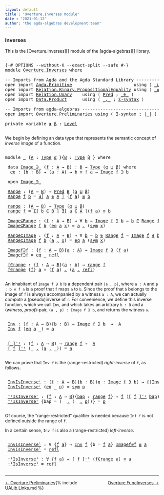 ```yaml
---
layout: default
title : "Overture.Inverses module"
date : "2021-01-12"
author: "the agda-algebras development team"
---
```


### <a id="inverses">Inverses</a>

This is the [Overture.Inverses][] module of the [agda-algebras][] library.

<pre class="Agda">

<a id="251" class="Symbol">{-#</a> <a id="255" class="Keyword">OPTIONS</a> <a id="263" class="Pragma">--without-K</a> <a id="275" class="Pragma">--exact-split</a> <a id="289" class="Pragma">--safe</a> <a id="296" class="Symbol">#-}</a>
<a id="300" class="Keyword">module</a> <a id="307" href="Overture.Inverses.html" class="Module">Overture.Inverses</a> <a id="325" class="Keyword">where</a>

<a id="332" class="Comment">-- Imports from Agda and the Agda Standard Library ---------------------------------------------</a>
<a id="429" class="Keyword">open</a> <a id="434" class="Keyword">import</a> <a id="441" href="Agda.Primitive.html" class="Module">Agda.Primitive</a>                        <a id="479" class="Keyword">using</a> <a id="485" class="Symbol">(</a> <a id="487" href="Agda.Primitive.html#810" class="Primitive Operator">_⊔_</a> <a id="491" class="Symbol">;</a> <a id="493" href="Agda.Primitive.html#597" class="Postulate">Level</a> <a id="499" class="Symbol">)</a> <a id="501" class="Keyword">renaming</a> <a id="510" class="Symbol">(</a> <a id="512" href="Agda.Primitive.html#326" class="Primitive">Set</a> <a id="516" class="Symbol">to</a> <a id="519" class="Primitive">Type</a> <a id="524" class="Symbol">)</a>
<a id="526" class="Keyword">open</a> <a id="531" class="Keyword">import</a> <a id="538" href="Relation.Binary.PropositionalEquality.html" class="Module">Relation.Binary.PropositionalEquality</a> <a id="576" class="Keyword">using</a> <a id="582" class="Symbol">(</a> <a id="584" href="Agda.Builtin.Equality.html#151" class="Datatype Operator">_≡_</a> <a id="588" class="Symbol">;</a> <a id="590" href="Relation.Binary.PropositionalEquality.Core.html#1684" class="Function">sym</a> <a id="594" class="Symbol">;</a> <a id="596" href="Agda.Builtin.Equality.html#208" class="InductiveConstructor">refl</a> <a id="601" class="Symbol">)</a>
<a id="603" class="Keyword">open</a> <a id="608" class="Keyword">import</a> <a id="615" href="Relation.Unary.html" class="Module">Relation.Unary</a>    <a id="633" class="Keyword">using</a> <a id="639" class="Symbol">(</a> <a id="641" href="Relation.Unary.html#1101" class="Function">Pred</a> <a id="646" class="Symbol">;</a> <a id="648" href="Relation.Unary.html#1523" class="Function Operator">_∈_</a> <a id="652" class="Symbol">)</a>
<a id="654" class="Keyword">open</a> <a id="659" class="Keyword">import</a> <a id="666" href="Data.Product.html" class="Module">Data.Product</a>      <a id="684" class="Keyword">using</a> <a id="690" class="Symbol">(</a> <a id="692" href="Agda.Builtin.Sigma.html#236" class="InductiveConstructor Operator">_,_</a> <a id="696" class="Symbol">;</a> <a id="698" href="Data.Product.html#916" class="Function">Σ-syntax</a> <a id="707" class="Symbol">)</a>

<a id="710" class="Comment">-- Imports from agda-algebras ----------------------------------------------------------------</a>
<a id="805" class="Keyword">open</a> <a id="810" class="Keyword">import</a> <a id="817" href="Overture.Preliminaries.html" class="Module">Overture.Preliminaries</a> <a id="840" class="Keyword">using</a> <a id="846" class="Symbol">(</a> <a id="848" href="Overture.Preliminaries.html#5517" class="Function">∃-syntax</a> <a id="857" class="Symbol">;</a> <a id="859" href="Overture.Preliminaries.html#4382" class="Function Operator">∣_∣</a> <a id="863" class="Symbol">)</a>

<a id="866" class="Keyword">private</a> <a id="874" class="Keyword">variable</a> <a id="883" href="Overture.Inverses.html#883" class="Generalizable">α</a> <a id="885" href="Overture.Inverses.html#885" class="Generalizable">β</a> <a id="887" class="Symbol">:</a> <a id="889" href="Agda.Primitive.html#597" class="Postulate">Level</a>

</pre>

We begin by defining an data type that represents the semantic concept of *inverse image* of a function.

<pre class="Agda">

<a id="1028" class="Keyword">module</a> <a id="1035" href="Overture.Inverses.html#1035" class="Module">_</a> <a id="1037" class="Symbol">{</a><a id="1038" href="Overture.Inverses.html#1038" class="Bound">A</a> <a id="1040" class="Symbol">:</a> <a id="1042" href="Overture.Inverses.html#519" class="Primitive">Type</a> <a id="1047" href="Overture.Inverses.html#883" class="Generalizable">α</a> <a id="1049" class="Symbol">}{</a><a id="1051" href="Overture.Inverses.html#1051" class="Bound">B</a> <a id="1053" class="Symbol">:</a> <a id="1055" href="Overture.Inverses.html#519" class="Primitive">Type</a> <a id="1060" href="Overture.Inverses.html#885" class="Generalizable">β</a> <a id="1062" class="Symbol">}</a> <a id="1064" class="Keyword">where</a>

 <a id="1072" class="Keyword">data</a> <a id="1077" href="Overture.Inverses.html#1077" class="Datatype Operator">Image_∋_</a> <a id="1086" class="Symbol">(</a><a id="1087" href="Overture.Inverses.html#1087" class="Bound">f</a> <a id="1089" class="Symbol">:</a> <a id="1091" href="Overture.Inverses.html#1038" class="Bound">A</a> <a id="1093" class="Symbol">→</a> <a id="1095" href="Overture.Inverses.html#1051" class="Bound">B</a><a id="1096" class="Symbol">)</a> <a id="1098" class="Symbol">:</a> <a id="1100" href="Overture.Inverses.html#1051" class="Bound">B</a> <a id="1102" class="Symbol">→</a> <a id="1104" href="Overture.Inverses.html#519" class="Primitive">Type</a> <a id="1109" class="Symbol">(</a><a id="1110" href="Overture.Inverses.html#1047" class="Bound">α</a> <a id="1112" href="Agda.Primitive.html#810" class="Primitive Operator">⊔</a> <a id="1114" href="Overture.Inverses.html#1060" class="Bound">β</a><a id="1115" class="Symbol">)</a> <a id="1117" class="Keyword">where</a>
  <a id="1125" href="Overture.Inverses.html#1125" class="InductiveConstructor">eq</a> <a id="1128" class="Symbol">:</a> <a id="1130" class="Symbol">{</a><a id="1131" href="Overture.Inverses.html#1131" class="Bound">b</a> <a id="1133" class="Symbol">:</a> <a id="1135" href="Overture.Inverses.html#1051" class="Bound">B</a><a id="1136" class="Symbol">}</a> <a id="1138" class="Symbol">→</a> <a id="1140" class="Symbol">(</a><a id="1141" href="Overture.Inverses.html#1141" class="Bound">a</a> <a id="1143" class="Symbol">:</a> <a id="1145" href="Overture.Inverses.html#1038" class="Bound">A</a><a id="1146" class="Symbol">)</a> <a id="1148" class="Symbol">→</a> <a id="1150" href="Overture.Inverses.html#1131" class="Bound">b</a> <a id="1152" href="Agda.Builtin.Equality.html#151" class="Datatype Operator">≡</a> <a id="1154" href="Overture.Inverses.html#1087" class="Bound">f</a> <a id="1156" href="Overture.Inverses.html#1141" class="Bound">a</a> <a id="1158" class="Symbol">→</a> <a id="1160" href="Overture.Inverses.html#1077" class="Datatype Operator">Image</a> <a id="1166" href="Overture.Inverses.html#1087" class="Bound">f</a> <a id="1168" href="Overture.Inverses.html#1077" class="Datatype Operator">∋</a> <a id="1170" href="Overture.Inverses.html#1131" class="Bound">b</a>

 <a id="1174" class="Keyword">open</a> <a id="1179" href="Overture.Inverses.html#1077" class="Module Operator">Image_∋_</a>

 <a id="1190" href="Overture.Inverses.html#1190" class="Function">Range</a> <a id="1196" class="Symbol">:</a> <a id="1198" class="Symbol">(</a><a id="1199" href="Overture.Inverses.html#1038" class="Bound">A</a> <a id="1201" class="Symbol">→</a> <a id="1203" href="Overture.Inverses.html#1051" class="Bound">B</a><a id="1204" class="Symbol">)</a> <a id="1206" class="Symbol">→</a> <a id="1208" href="Relation.Unary.html#1101" class="Function">Pred</a> <a id="1213" href="Overture.Inverses.html#1051" class="Bound">B</a> <a id="1215" class="Symbol">(</a><a id="1216" href="Overture.Inverses.html#1047" class="Bound">α</a> <a id="1218" href="Agda.Primitive.html#810" class="Primitive Operator">⊔</a> <a id="1220" href="Overture.Inverses.html#1060" class="Bound">β</a><a id="1221" class="Symbol">)</a>
 <a id="1224" href="Overture.Inverses.html#1190" class="Function">Range</a> <a id="1230" href="Overture.Inverses.html#1230" class="Bound">f</a> <a id="1232" href="Overture.Inverses.html#1232" class="Bound">b</a> <a id="1234" class="Symbol">=</a> <a id="1236" href="Overture.Preliminaries.html#5517" class="Function">∃[</a> <a id="1239" href="Overture.Inverses.html#1239" class="Bound">a</a> <a id="1241" href="Overture.Preliminaries.html#5517" class="Function">∈</a> <a id="1243" href="Overture.Preliminaries.html#5517" class="Function">A</a> <a id="1245" href="Overture.Preliminaries.html#5517" class="Function">]</a> <a id="1247" class="Symbol">(</a><a id="1248" href="Overture.Inverses.html#1230" class="Bound">f</a> <a id="1250" href="Overture.Inverses.html#1239" class="Bound">a</a><a id="1251" class="Symbol">)</a> <a id="1253" href="Agda.Builtin.Equality.html#151" class="Datatype Operator">≡</a> <a id="1255" href="Overture.Inverses.html#1232" class="Bound">b</a>

 <a id="1259" href="Overture.Inverses.html#1259" class="Function">range</a> <a id="1265" class="Symbol">:</a> <a id="1267" class="Symbol">(</a><a id="1268" href="Overture.Inverses.html#1038" class="Bound">A</a> <a id="1270" class="Symbol">→</a> <a id="1272" href="Overture.Inverses.html#1051" class="Bound">B</a><a id="1273" class="Symbol">)</a> <a id="1275" class="Symbol">→</a> <a id="1277" href="Overture.Inverses.html#519" class="Primitive">Type</a> <a id="1282" class="Symbol">(</a><a id="1283" href="Overture.Inverses.html#1047" class="Bound">α</a> <a id="1285" href="Agda.Primitive.html#810" class="Primitive Operator">⊔</a> <a id="1287" href="Overture.Inverses.html#1060" class="Bound">β</a><a id="1288" class="Symbol">)</a>
 <a id="1291" href="Overture.Inverses.html#1259" class="Function">range</a> <a id="1297" href="Overture.Inverses.html#1297" class="Bound">f</a> <a id="1299" class="Symbol">=</a> <a id="1301" href="Data.Product.html#916" class="Function">Σ[</a> <a id="1304" href="Overture.Inverses.html#1304" class="Bound">b</a> <a id="1306" href="Data.Product.html#916" class="Function">∈</a> <a id="1308" href="Overture.Inverses.html#1051" class="Bound">B</a> <a id="1310" href="Data.Product.html#916" class="Function">]</a> <a id="1312" href="Overture.Preliminaries.html#5517" class="Function">∃[</a> <a id="1315" href="Overture.Inverses.html#1315" class="Bound">a</a> <a id="1317" href="Overture.Preliminaries.html#5517" class="Function">∈</a> <a id="1319" href="Overture.Preliminaries.html#5517" class="Function">A</a> <a id="1321" href="Overture.Preliminaries.html#5517" class="Function">]</a><a id="1322" class="Symbol">(</a><a id="1323" href="Overture.Inverses.html#1297" class="Bound">f</a> <a id="1325" href="Overture.Inverses.html#1315" class="Bound">a</a><a id="1326" class="Symbol">)</a> <a id="1328" href="Agda.Builtin.Equality.html#151" class="Datatype Operator">≡</a> <a id="1330" href="Overture.Inverses.html#1304" class="Bound">b</a>

 <a id="1334" href="Overture.Inverses.html#1334" class="Function">Image⊆Range</a> <a id="1346" class="Symbol">:</a> <a id="1348" class="Symbol">(</a><a id="1349" href="Overture.Inverses.html#1349" class="Bound">f</a> <a id="1351" class="Symbol">:</a> <a id="1353" href="Overture.Inverses.html#1038" class="Bound">A</a> <a id="1355" class="Symbol">→</a> <a id="1357" href="Overture.Inverses.html#1051" class="Bound">B</a><a id="1358" class="Symbol">)</a> <a id="1360" class="Symbol">→</a> <a id="1362" class="Symbol">∀</a> <a id="1364" href="Overture.Inverses.html#1364" class="Bound">b</a> <a id="1366" class="Symbol">→</a> <a id="1368" href="Overture.Inverses.html#1077" class="Datatype Operator">Image</a> <a id="1374" href="Overture.Inverses.html#1349" class="Bound">f</a> <a id="1376" href="Overture.Inverses.html#1077" class="Datatype Operator">∋</a> <a id="1378" href="Overture.Inverses.html#1364" class="Bound">b</a> <a id="1380" class="Symbol">→</a> <a id="1382" href="Overture.Inverses.html#1364" class="Bound">b</a> <a id="1384" href="Relation.Unary.html#1523" class="Function Operator">∈</a> <a id="1386" href="Overture.Inverses.html#1190" class="Function">Range</a> <a id="1392" href="Overture.Inverses.html#1349" class="Bound">f</a>
 <a id="1395" href="Overture.Inverses.html#1334" class="Function">Image⊆Range</a> <a id="1407" href="Overture.Inverses.html#1407" class="Bound">f</a> <a id="1409" href="Overture.Inverses.html#1409" class="Bound">b</a> <a id="1411" class="Symbol">(</a><a id="1412" href="Overture.Inverses.html#1125" class="InductiveConstructor">eq</a> <a id="1415" href="Overture.Inverses.html#1415" class="Bound">a</a> <a id="1417" href="Overture.Inverses.html#1417" class="Bound">x</a><a id="1418" class="Symbol">)</a> <a id="1420" class="Symbol">=</a> <a id="1422" href="Overture.Inverses.html#1415" class="Bound">a</a> <a id="1424" href="Agda.Builtin.Sigma.html#236" class="InductiveConstructor Operator">,</a> <a id="1426" class="Symbol">(</a><a id="1427" href="Relation.Binary.PropositionalEquality.Core.html#1684" class="Function">sym</a> <a id="1431" href="Overture.Inverses.html#1417" class="Bound">x</a><a id="1432" class="Symbol">)</a>

 <a id="1436" href="Overture.Inverses.html#1436" class="Function">Range⊆Image</a> <a id="1448" class="Symbol">:</a> <a id="1450" class="Symbol">(</a><a id="1451" href="Overture.Inverses.html#1451" class="Bound">f</a> <a id="1453" class="Symbol">:</a> <a id="1455" href="Overture.Inverses.html#1038" class="Bound">A</a> <a id="1457" class="Symbol">→</a> <a id="1459" href="Overture.Inverses.html#1051" class="Bound">B</a><a id="1460" class="Symbol">)</a> <a id="1462" class="Symbol">→</a> <a id="1464" class="Symbol">∀</a> <a id="1466" href="Overture.Inverses.html#1466" class="Bound">b</a> <a id="1468" class="Symbol">→</a> <a id="1470" href="Overture.Inverses.html#1466" class="Bound">b</a> <a id="1472" href="Relation.Unary.html#1523" class="Function Operator">∈</a> <a id="1474" href="Overture.Inverses.html#1190" class="Function">Range</a> <a id="1480" href="Overture.Inverses.html#1451" class="Bound">f</a> <a id="1482" class="Symbol">→</a> <a id="1484" href="Overture.Inverses.html#1077" class="Datatype Operator">Image</a> <a id="1490" href="Overture.Inverses.html#1451" class="Bound">f</a> <a id="1492" href="Overture.Inverses.html#1077" class="Datatype Operator">∋</a> <a id="1494" href="Overture.Inverses.html#1466" class="Bound">b</a>
 <a id="1497" href="Overture.Inverses.html#1436" class="Function">Range⊆Image</a> <a id="1509" href="Overture.Inverses.html#1509" class="Bound">f</a> <a id="1511" href="Overture.Inverses.html#1511" class="Bound">b</a> <a id="1513" class="Symbol">(</a><a id="1514" href="Overture.Inverses.html#1514" class="Bound">a</a> <a id="1516" href="Agda.Builtin.Sigma.html#236" class="InductiveConstructor Operator">,</a> <a id="1518" href="Overture.Inverses.html#1518" class="Bound">x</a><a id="1519" class="Symbol">)</a> <a id="1521" class="Symbol">=</a> <a id="1523" href="Overture.Inverses.html#1125" class="InductiveConstructor">eq</a> <a id="1526" href="Overture.Inverses.html#1514" class="Bound">a</a> <a id="1528" class="Symbol">(</a><a id="1529" href="Relation.Binary.PropositionalEquality.Core.html#1684" class="Function">sym</a> <a id="1533" href="Overture.Inverses.html#1518" class="Bound">x</a><a id="1534" class="Symbol">)</a>

 <a id="1538" href="Overture.Inverses.html#1538" class="Function">Imagef∋f</a> <a id="1547" class="Symbol">:</a> <a id="1549" class="Symbol">{</a><a id="1550" href="Overture.Inverses.html#1550" class="Bound">f</a> <a id="1552" class="Symbol">:</a> <a id="1554" href="Overture.Inverses.html#1038" class="Bound">A</a> <a id="1556" class="Symbol">→</a> <a id="1558" href="Overture.Inverses.html#1051" class="Bound">B</a><a id="1559" class="Symbol">}{</a><a id="1561" href="Overture.Inverses.html#1561" class="Bound">a</a> <a id="1563" class="Symbol">:</a> <a id="1565" href="Overture.Inverses.html#1038" class="Bound">A</a><a id="1566" class="Symbol">}</a> <a id="1568" class="Symbol">→</a> <a id="1570" href="Overture.Inverses.html#1077" class="Datatype Operator">Image</a> <a id="1576" href="Overture.Inverses.html#1550" class="Bound">f</a> <a id="1578" href="Overture.Inverses.html#1077" class="Datatype Operator">∋</a> <a id="1580" class="Symbol">(</a><a id="1581" href="Overture.Inverses.html#1550" class="Bound">f</a> <a id="1583" href="Overture.Inverses.html#1561" class="Bound">a</a><a id="1584" class="Symbol">)</a>
 <a id="1587" href="Overture.Inverses.html#1538" class="Function">Imagef∋f</a> <a id="1596" class="Symbol">=</a> <a id="1598" href="Overture.Inverses.html#1125" class="InductiveConstructor">eq</a> <a id="1601" class="Symbol">_</a> <a id="1603" href="Agda.Builtin.Equality.html#208" class="InductiveConstructor">refl</a>

 <a id="1610" href="Overture.Inverses.html#1610" class="Function">f∈range</a> <a id="1618" class="Symbol">:</a> <a id="1620" class="Symbol">{</a><a id="1621" href="Overture.Inverses.html#1621" class="Bound">f</a> <a id="1623" class="Symbol">:</a> <a id="1625" href="Overture.Inverses.html#1038" class="Bound">A</a> <a id="1627" class="Symbol">→</a> <a id="1629" href="Overture.Inverses.html#1051" class="Bound">B</a><a id="1630" class="Symbol">}(</a><a id="1632" href="Overture.Inverses.html#1632" class="Bound">a</a> <a id="1634" class="Symbol">:</a> <a id="1636" href="Overture.Inverses.html#1038" class="Bound">A</a><a id="1637" class="Symbol">)</a> <a id="1639" class="Symbol">→</a> <a id="1641" href="Overture.Inverses.html#1259" class="Function">range</a> <a id="1647" href="Overture.Inverses.html#1621" class="Bound">f</a>
 <a id="1650" href="Overture.Inverses.html#1610" class="Function">f∈range</a> <a id="1658" class="Symbol">{</a><a id="1659" href="Overture.Inverses.html#1659" class="Bound">f</a><a id="1660" class="Symbol">}</a> <a id="1662" href="Overture.Inverses.html#1662" class="Bound">a</a> <a id="1664" class="Symbol">=</a> <a id="1666" class="Symbol">(</a><a id="1667" href="Overture.Inverses.html#1659" class="Bound">f</a> <a id="1669" href="Overture.Inverses.html#1662" class="Bound">a</a><a id="1670" class="Symbol">)</a> <a id="1672" href="Agda.Builtin.Sigma.html#236" class="InductiveConstructor Operator">,</a> <a id="1674" class="Symbol">(</a><a id="1675" href="Overture.Inverses.html#1662" class="Bound">a</a> <a id="1677" href="Agda.Builtin.Sigma.html#236" class="InductiveConstructor Operator">,</a> <a id="1679" href="Agda.Builtin.Equality.html#208" class="InductiveConstructor">refl</a><a id="1683" class="Symbol">)</a>

</pre>

An inhabitant of `Image f ∋ b` is a dependent pair `(a , p)`, where `a : A` and `p : b ≡ f a` is a proof that `f` maps `a` to `b`.  Since the proof that `b` belongs to the image of `f` is always accompanied by a witness `a : A`, we can actually *compute* a (pseudo)inverse of `f`. For convenience, we define this inverse function, which we call `Inv`, and which takes an arbitrary `b : B` and a (*witness*, *proof*)-pair, `(a , p) : Image f ∋ b`, and returns the witness `a`.

<pre class="Agda">

 <a id="2190" href="Overture.Inverses.html#2190" class="Function">Inv</a> <a id="2194" class="Symbol">:</a> <a id="2196" class="Symbol">(</a><a id="2197" href="Overture.Inverses.html#2197" class="Bound">f</a> <a id="2199" class="Symbol">:</a> <a id="2201" href="Overture.Inverses.html#1038" class="Bound">A</a> <a id="2203" class="Symbol">→</a> <a id="2205" href="Overture.Inverses.html#1051" class="Bound">B</a><a id="2206" class="Symbol">){</a><a id="2208" href="Overture.Inverses.html#2208" class="Bound">b</a> <a id="2210" class="Symbol">:</a> <a id="2212" href="Overture.Inverses.html#1051" class="Bound">B</a><a id="2213" class="Symbol">}</a> <a id="2215" class="Symbol">→</a> <a id="2217" href="Overture.Inverses.html#1077" class="Datatype Operator">Image</a> <a id="2223" href="Overture.Inverses.html#2197" class="Bound">f</a> <a id="2225" href="Overture.Inverses.html#1077" class="Datatype Operator">∋</a> <a id="2227" href="Overture.Inverses.html#2208" class="Bound">b</a>  <a id="2230" class="Symbol">→</a>  <a id="2233" href="Overture.Inverses.html#1038" class="Bound">A</a>
 <a id="2236" href="Overture.Inverses.html#2190" class="Function">Inv</a> <a id="2240" href="Overture.Inverses.html#2240" class="Bound">f</a> <a id="2242" class="Symbol">(</a><a id="2243" href="Overture.Inverses.html#1125" class="InductiveConstructor">eq</a> <a id="2246" href="Overture.Inverses.html#2246" class="Bound">a</a> <a id="2248" class="Symbol">_)</a> <a id="2251" class="Symbol">=</a> <a id="2253" href="Overture.Inverses.html#2246" class="Bound">a</a>


 <a id="2258" href="Overture.Inverses.html#2258" class="Function Operator">[_]⁻¹</a> <a id="2264" class="Symbol">:</a> <a id="2266" class="Symbol">(</a><a id="2267" href="Overture.Inverses.html#2267" class="Bound">f</a> <a id="2269" class="Symbol">:</a> <a id="2271" href="Overture.Inverses.html#1038" class="Bound">A</a> <a id="2273" class="Symbol">→</a> <a id="2275" href="Overture.Inverses.html#1051" class="Bound">B</a><a id="2276" class="Symbol">)</a> <a id="2278" class="Symbol">→</a> <a id="2280" href="Overture.Inverses.html#1259" class="Function">range</a> <a id="2286" href="Overture.Inverses.html#2267" class="Bound">f</a> <a id="2288" class="Symbol">→</a>  <a id="2291" href="Overture.Inverses.html#1038" class="Bound">A</a>
 <a id="2294" href="Overture.Inverses.html#2258" class="Function Operator">[</a> <a id="2296" href="Overture.Inverses.html#2296" class="Bound">f</a> <a id="2298" href="Overture.Inverses.html#2258" class="Function Operator">]⁻¹</a> <a id="2302" class="Symbol">(_</a> <a id="2305" href="Agda.Builtin.Sigma.html#236" class="InductiveConstructor Operator">,</a> <a id="2307" class="Symbol">(</a><a id="2308" href="Overture.Inverses.html#2308" class="Bound">a</a> <a id="2310" href="Agda.Builtin.Sigma.html#236" class="InductiveConstructor Operator">,</a> <a id="2312" class="Symbol">_))</a> <a id="2316" class="Symbol">=</a> <a id="2318" href="Overture.Inverses.html#2308" class="Bound">a</a>

</pre>

We can prove that `Inv f` is the (range-restricted) *right-inverse* of `f`, as follows.

<pre class="Agda">

 <a id="2437" href="Overture.Inverses.html#2437" class="Function">InvIsInverseʳ</a> <a id="2451" class="Symbol">:</a> <a id="2453" class="Symbol">{</a><a id="2454" href="Overture.Inverses.html#2454" class="Bound">f</a> <a id="2456" class="Symbol">:</a> <a id="2458" href="Overture.Inverses.html#1038" class="Bound">A</a> <a id="2460" class="Symbol">→</a> <a id="2462" href="Overture.Inverses.html#1051" class="Bound">B</a><a id="2463" class="Symbol">}{</a><a id="2465" href="Overture.Inverses.html#2465" class="Bound">b</a> <a id="2467" class="Symbol">:</a> <a id="2469" href="Overture.Inverses.html#1051" class="Bound">B</a><a id="2470" class="Symbol">}(</a><a id="2472" href="Overture.Inverses.html#2472" class="Bound">q</a> <a id="2474" class="Symbol">:</a> <a id="2476" href="Overture.Inverses.html#1077" class="Datatype Operator">Image</a> <a id="2482" href="Overture.Inverses.html#2454" class="Bound">f</a> <a id="2484" href="Overture.Inverses.html#1077" class="Datatype Operator">∋</a> <a id="2486" href="Overture.Inverses.html#2465" class="Bound">b</a><a id="2487" class="Symbol">)</a> <a id="2489" class="Symbol">→</a> <a id="2491" href="Overture.Inverses.html#2454" class="Bound">f</a><a id="2492" class="Symbol">(</a><a id="2493" href="Overture.Inverses.html#2190" class="Function">Inv</a> <a id="2497" href="Overture.Inverses.html#2454" class="Bound">f</a> <a id="2499" href="Overture.Inverses.html#2472" class="Bound">q</a><a id="2500" class="Symbol">)</a> <a id="2502" href="Agda.Builtin.Equality.html#151" class="Datatype Operator">≡</a> <a id="2504" href="Overture.Inverses.html#2465" class="Bound">b</a>
 <a id="2507" href="Overture.Inverses.html#2437" class="Function">InvIsInverseʳ</a> <a id="2521" class="Symbol">(</a><a id="2522" href="Overture.Inverses.html#1125" class="InductiveConstructor">eq</a> <a id="2525" class="Symbol">_</a> <a id="2527" href="Overture.Inverses.html#2527" class="Bound">p</a><a id="2528" class="Symbol">)</a> <a id="2530" class="Symbol">=</a> <a id="2532" href="Relation.Binary.PropositionalEquality.Core.html#1684" class="Function">sym</a> <a id="2536" href="Overture.Inverses.html#2527" class="Bound">p</a>

 <a id="2540" href="Overture.Inverses.html#2540" class="Function">⁻¹IsInverseʳ</a> <a id="2553" class="Symbol">:</a> <a id="2555" class="Symbol">{</a><a id="2556" href="Overture.Inverses.html#2556" class="Bound">f</a> <a id="2558" class="Symbol">:</a> <a id="2560" href="Overture.Inverses.html#1038" class="Bound">A</a> <a id="2562" class="Symbol">→</a> <a id="2564" href="Overture.Inverses.html#1051" class="Bound">B</a><a id="2565" class="Symbol">}{</a><a id="2567" href="Overture.Inverses.html#2567" class="Bound">bap</a> <a id="2571" class="Symbol">:</a> <a id="2573" href="Overture.Inverses.html#1259" class="Function">range</a> <a id="2579" href="Overture.Inverses.html#2556" class="Bound">f</a><a id="2580" class="Symbol">}</a> <a id="2582" class="Symbol">→</a> <a id="2584" href="Overture.Inverses.html#2556" class="Bound">f</a> <a id="2586" class="Symbol">(</a><a id="2587" href="Overture.Inverses.html#2258" class="Function Operator">[</a> <a id="2589" href="Overture.Inverses.html#2556" class="Bound">f</a> <a id="2591" href="Overture.Inverses.html#2258" class="Function Operator">]⁻¹</a> <a id="2595" href="Overture.Inverses.html#2567" class="Bound">bap</a><a id="2598" class="Symbol">)</a> <a id="2600" href="Agda.Builtin.Equality.html#151" class="Datatype Operator">≡</a> <a id="2602" href="Overture.Preliminaries.html#4382" class="Function Operator">∣</a> <a id="2604" href="Overture.Inverses.html#2567" class="Bound">bap</a> <a id="2608" href="Overture.Preliminaries.html#4382" class="Function Operator">∣</a>
 <a id="2611" href="Overture.Inverses.html#2540" class="Function">⁻¹IsInverseʳ</a> <a id="2624" class="Symbol">{</a><a id="2625" class="Argument">bap</a> <a id="2629" class="Symbol">=</a> <a id="2631" class="Symbol">(_</a> <a id="2634" href="Agda.Builtin.Sigma.html#236" class="InductiveConstructor Operator">,</a> <a id="2636" class="Symbol">(_</a> <a id="2639" href="Agda.Builtin.Sigma.html#236" class="InductiveConstructor Operator">,</a> <a id="2641" href="Overture.Inverses.html#2641" class="Bound">p</a><a id="2642" class="Symbol">))}</a> <a id="2646" class="Symbol">=</a> <a id="2648" href="Overture.Inverses.html#2641" class="Bound">p</a>

</pre>

Of course, the "range-restricted" qualifier is needed because `Inf f` is not defined outside the range of `f`.

In a certain sense, `Inv f` is also a (range-restricted) *left-inverse*.

<pre class="Agda">

 <a id="2864" href="Overture.Inverses.html#2864" class="Function">InvIsInverseˡ</a> <a id="2878" class="Symbol">:</a> <a id="2880" class="Symbol">∀</a> <a id="2882" class="Symbol">{</a><a id="2883" href="Overture.Inverses.html#2883" class="Bound">f</a> <a id="2885" href="Overture.Inverses.html#2885" class="Bound">a</a><a id="2886" class="Symbol">}</a> <a id="2888" class="Symbol">→</a> <a id="2890" href="Overture.Inverses.html#2190" class="Function">Inv</a> <a id="2894" href="Overture.Inverses.html#2883" class="Bound">f</a> <a id="2896" class="Symbol">{</a><a id="2897" class="Argument">b</a> <a id="2899" class="Symbol">=</a> <a id="2901" href="Overture.Inverses.html#2883" class="Bound">f</a> <a id="2903" href="Overture.Inverses.html#2885" class="Bound">a</a><a id="2904" class="Symbol">}</a> <a id="2906" href="Overture.Inverses.html#1538" class="Function">Imagef∋f</a> <a id="2915" href="Agda.Builtin.Equality.html#151" class="Datatype Operator">≡</a> <a id="2917" href="Overture.Inverses.html#2885" class="Bound">a</a>
 <a id="2920" href="Overture.Inverses.html#2864" class="Function">InvIsInverseˡ</a> <a id="2934" class="Symbol">=</a> <a id="2936" href="Agda.Builtin.Equality.html#208" class="InductiveConstructor">refl</a>

 <a id="2943" href="Overture.Inverses.html#2943" class="Function">⁻¹IsInverseˡ</a> <a id="2956" class="Symbol">:</a> <a id="2958" class="Symbol">∀</a> <a id="2960" class="Symbol">{</a><a id="2961" href="Overture.Inverses.html#2961" class="Bound">f</a> <a id="2963" href="Overture.Inverses.html#2963" class="Bound">a</a><a id="2964" class="Symbol">}</a> <a id="2966" class="Symbol">→</a> <a id="2968" href="Overture.Inverses.html#2258" class="Function Operator">[</a> <a id="2970" href="Overture.Inverses.html#2961" class="Bound">f</a> <a id="2972" href="Overture.Inverses.html#2258" class="Function Operator">]⁻¹</a> <a id="2976" class="Symbol">(</a><a id="2977" href="Overture.Inverses.html#1610" class="Function">f∈range</a> <a id="2985" href="Overture.Inverses.html#2963" class="Bound">a</a><a id="2986" class="Symbol">)</a> <a id="2988" href="Agda.Builtin.Equality.html#151" class="Datatype Operator">≡</a> <a id="2990" href="Overture.Inverses.html#2963" class="Bound">a</a>
 <a id="2993" href="Overture.Inverses.html#2943" class="Function">⁻¹IsInverseˡ</a> <a id="3006" class="Symbol">=</a> <a id="3008" href="Agda.Builtin.Equality.html#208" class="InductiveConstructor">refl</a>

</pre>

--------------------------------------

<span style="float:left;">[← Overture.Preliminaries](Overture.Preliminaries.html)</span>
<span style="float:right;">[Overture.FuncInverses →](Overture.Func.Inverses.html)</span>

{% include UALib.Links.md %}


